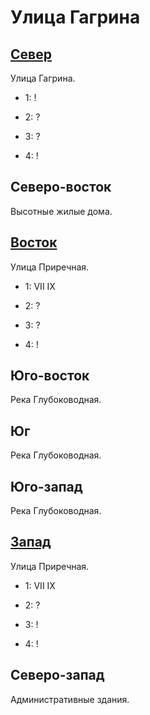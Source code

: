 # Улица Гагрина

## [Север](./520105.md)

Улица Гагрина.

* 1:    !
* 2:    ?

* 3:    ?
* 4:    !

## Северо-восток

Высотные жилые дома.

## [Восток](./530110.md)

Улица Приречная.

* 1:    VII IX
* 2:    ?

* 3:    ?
* 4:    !

## Юго-восток

Река Глубоководная.

## Юг

Река Глубоководная.

## Юго-запад

Река Глубоководная.

## [Запад](./500110.md)

Улица Приречная.

* 1:    VII IX
* 2:    ?

* 3:    !
* 4:    !

## Северо-запад

Административные здания.

